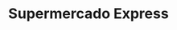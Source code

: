 ---
title: "Supermercado Express"
url: /ciudad-autonoma-de-buenos-aires/supermercado-express/
shop: supermercado
---